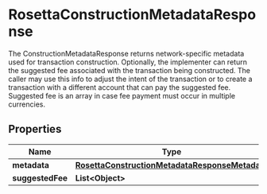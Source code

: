 

# RosettaConstructionMetadataResponse

The ConstructionMetadataResponse returns network-specific metadata used for transaction construction. Optionally, the implementer can return the suggested fee associated with the transaction being constructed. The caller may use this info to adjust the intent of the transaction or to create a transaction with a different account that can pay the suggested fee. Suggested fee is an array in case fee payment must occur in multiple currencies.

## Properties

Name | Type | Description | Notes
------------ | ------------- | ------------- | -------------
**metadata** | [**RosettaConstructionMetadataResponseMetadata**](RosettaConstructionMetadataResponseMetadata.md) |  | 
**suggestedFee** | **List&lt;Object&gt;** |  |  [optional]



